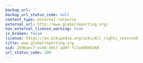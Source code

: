 ```yaml
---
backup_url: ''
backup_url_status_code: null
content_type: external-resource
external_url: http://www.globalreporting.org/
has_external_license_warning: true
is_broken: false
license: https://en.wikipedia.org/wiki/All_rights_reserved
title: www.globalreporting.org
uid: 269baec7-ec48-4917-ad07-fc7add986368
url_status_code: 200
---
```

